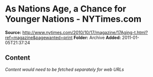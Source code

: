 # As Nations Age, a Chance for Younger Nations - NYTimes.com

**Source:** http://www.nytimes.com/2010/10/17/magazine/17Aging-t.html?ref=magazine&pagewanted=print
**Folder:** Archive
**Added:** 2011-01-05T21:37:24




## Content
*Content would need to be fetched separately for web URLs*
